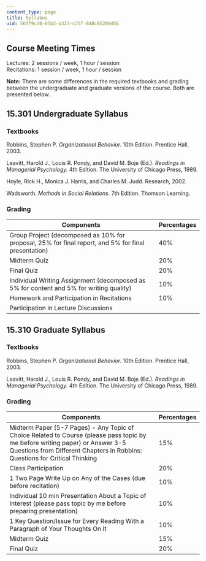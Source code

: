 ```yaml
---
content_type: page
title: Syllabus
uid: 56ff9cd0-05b2-a323-c25f-848c05200d56
---
```


Course Meeting Times
--------------------

Lectures: 2 sessions / week, 1 hour / session  
Recitations: 1 session / week, 1 hour / session

**Note:** There are some differences in the required textbooks and grading between the undergraduate and graduate versions of the course. Both are presented below.

15.301 Undergraduate Syllabus
-----------------------------

### Textbooks

Robbins, Stephen P. _Organizational Behavior._ 10th Edition. Prentice Hall, 2003.

Leavitt, Harold J., Louis R. Pondy, and David M. Boje (Ed.). _Readings in Managerial Psychology._ 4th Edition. The University of Chicago Press, 1989.

Hoyle, Rick H., Monica J. Harris, and Charles M. Judd. Research, 2002.

Wadsworth. _Methods in Social Relations._ 7th Edition. Thomson Learning.

### Grading

| Components | Percentages |
| --- | --- |
| Group Project (decomposed as 10% for proposal, 25% for final report, and 5% for final presentation) | 40% |
| Midterm Quiz | 20% |
| Final Quiz | 20% |
| Individual Writing Assignment (decomposed as 5% for content and 5% for writing quality) | 10% |
| Homework and Participation in Recitations | 10% |
| Participation in Lecture Discussions |  

  

15.310 Graduate Syllabus
------------------------

### Textbooks

Robbins, Stephen P. _Organizational Behavior._ 10th Edition. Prentice Hall, 2003.

Leavitt, Harold J., Louis R. Pondy, and David M. Boje (Ed.). _Readings in Managerial Psychology._ 4th Edition. The University of Chicago Press, 1989.

### Grading

| Components | Percentages |
| --- | --- |
| Midterm Paper (5-7 Pages) - Any Topic of Choice Related to Course (please pass topic by me before writing paper) or Answer 3-5 Questions from Different Chapters in Robbins: Questions for Critical Thinking | 15% |
| Class Participation | 20% |
| 1 Two Page Write Up on Any of the Cases (due before recitation) | 10% |
| Individual 10 min Presentation About a Topic of Interest (please pass topic by me before preparing presentation) | 10% |
| 1 Key Question/Issue for Every Reading With a Paragraph of Your Thoughts On It | 10% |
| Midterm Quiz | 15% |
| Final Quiz | 20%